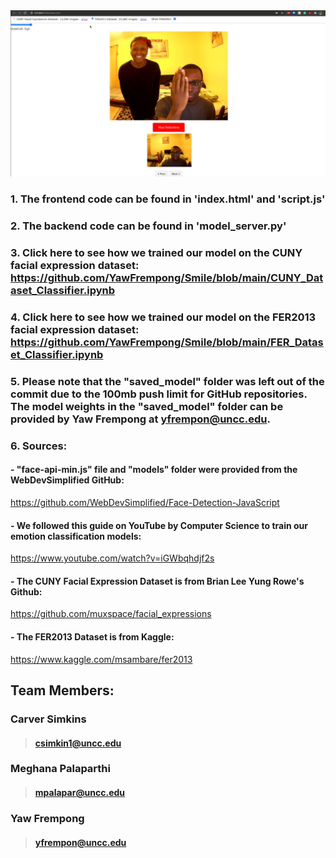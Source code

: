 <img src="smile.PNG" width="1000">

### 1. The frontend code can be found in 'index.html' and 'script.js'
### 2. The backend code can be found in 'model_server.py'
### 3. Click here to see how we trained our model on the CUNY facial expression dataset: https://github.com/YawFrempong/Smile/blob/main/CUNY_Dataset_Classifier.ipynb
### 4. Click here to see how we trained our model on the FER2013 facial expression dataset: https://github.com/YawFrempong/Smile/blob/main/FER_Dataset_Classifier.ipynb

### 5. Please note that the "saved_model" folder was left out of the commit due to the 100mb push limit for GitHub repositories. The model weights in the "saved_model" folder can be provided by Yaw Frempong at yfrempon@uncc.edu. 

### 6. Sources:
#### - "face-api-min.js" file and "models" folder were provided from the WebDevSimplified GitHub: 
https://github.com/WebDevSimplified/Face-Detection-JavaScript
#### - We followed this guide on YouTube by Computer Science to train our emotion classification models: 
https://www.youtube.com/watch?v=iGWbqhdjf2s
#### - The CUNY Facial Expression Dataset is from Brian Lee Yung Rowe's Github: 
https://github.com/muxspace/facial_expressions
#### - The FER2013 Dataset is from Kaggle: 
https://www.kaggle.com/msambare/fer2013

## Team Members:
### Carver Simkins
> #### csimkin1@uncc.edu

### Meghana Palaparthi
> #### mpalapar@uncc.edu

### Yaw Frempong
> #### yfrempon@uncc.edu
